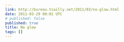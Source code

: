 ```yaml
---
link: http://bureau.tsailly.net/2011/03/no-glow.html
date: 2011-03-29 00:01 UTC
# published: false
published: true
title: No glow
tags: []
---
```




